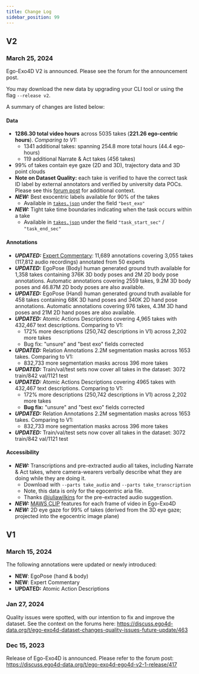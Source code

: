 ```yaml
---
title: Change Log
sidebar_position: 99
---
```


## V2

### March 25, 2024

Ego-Exo4D V2 is announced. Please see the forum for the announcement post.

You may download the new data by upgrading your CLI tool or using the flag `--release v2`.

A summary of changes are listed below:

#### Data
- **1286.30 total video hours** across 5035 takes (**221.26 ego-centric hours**). *Comparing to V1:*
    - 1341 additional takes: spanning 254.8 more total hours (44.4 ego-hours)
    - 119 additional Narrate & Act takes (456 takes)
- 99% of takes contain eye gaze (2D and 3D), trajectory data and 3D point clouds
- **Note on Dataset Quality:** each take is verified to have the correct task ID label by external annotators and verified by university data POCs. Please see this [forum post](https://discuss.ego4d-data.org/t/ego-exo4d-dataset-changes-quality-issues-future-update/463) for additional context.
- ***NEW:*** Best exocentric labels available for 90% of the takes
    - Available in [`takes.json`](/data/metadata/#takes) under the field `"best_exo"`
- ***NEW:*** Tight take time boundaries indicating when the task occurs within a take
    - Available in [`takes.json`](/data/metadata/#takes) under the field `"task_start_sec"` / `"task_end_sec"`

#### Annotations
- ***UPDATED:*** [Expert Commentary](/annotations/expert_commentary): 11,689 annotations covering 3,055 takes (117,812 audio recordings) annotated from 50 experts
- ***UPDATED:*** EgoPose (Body) human generated ground truth available for 1,358 takes containing 376K 3D body poses and 2M 2D body pose annotations. Automatic annotations covering 2559 takes, 9.2M 3D body poses and 46.87M 2D body poses are also available.
- ***UPDATED:*** EgoPose (Hand) human generated ground truth available for 458 takes containing 68K 3D hand poses and 340K 2D hand pose annotations. Automatic annotations covering 976 takes, 4.3M 3D hand poses and 21M 2D hand poses are also available.
- ***UPDATED:*** Atomic Actions Descriptions covering 4,965 takes with 432,467 text descriptions. Comparing to V1:
    - 172% more descriptions (250,742 descriptions in V1) across 2,202 more takes
    - Bug fix: "unsure" and "best exo" fields corrected
- ***UPDATED:*** Relation Annotations 2.2M segmentation masks across 1653 takes. Comparing to V1:
    - 832,733 more segmentation masks across 396 more takes
- ***UPDATED:*** Train/val/test sets now cover all takes in the dataset: 3072 train/842 val/1121 test
- ***UPDATED:*** Atomic Actions Descriptions covering 4965 takes with 432,467 text descriptions. Comparing to V1:
    - 172% more descriptions (250,742 descriptions in V1) across 2,202 more takes
    - **Bug fix:** "unsure" and "best exo" fields corrected
- ***UPDATED:*** Relation Annotations 2.2M segmentation masks across 1653 takes. Comparing to V1:
    - 832,733 more segmentation masks across 396 more takes
- ***UPDATED:*** Train/val/test sets now cover all takes in the dataset: 3072 train/842 val/1121 test

#### Accessibility
- ***NEW:*** Transcriptions and pre-extracted audio all takes, including Narrate & Act takes, where camera-wearers verbally describe what they are doing while they are doing it. 
    - Download with `--parts take_audio` and `--parts take_transcription`
    - Note, this data is only for the egocentric aria file.
    - Thanks [@juliawilkins](https://github.com/facebookresearch/Ego4d/issues/288) for the pre-extracted audio suggestion.
- ***NEW:*** [MAWS CLIP](https://github.com/facebookresearch/Ego4d/pull/301) features for each frame of video in Ego-Exo4D
- ***NEW:*** 2D eye gaze for 99% of takes (derived from the 3D eye gaze; projected into the egocentric image plane)


## V1
### March 15, 2024

The following annotations were updated or newly introduced:
- **NEW**: EgoPose (hand & body)
- **NEW**: Expert Commentary
- **UPDATED:** Atomic Action Descriptions

### Jan 27, 2024

Quality issues were spotted, with our intention to fix and improve the dataset. See the context on the forums here: https://discuss.ego4d-data.org/t/ego-exo4d-dataset-changes-quality-issues-future-update/463

### Dec 15, 2023

Release of Ego-Exo4D is announced. Please refer to the forum post: https://discuss.ego4d-data.org/t/ego-exo4d-ego4d-v2-1-release/417
